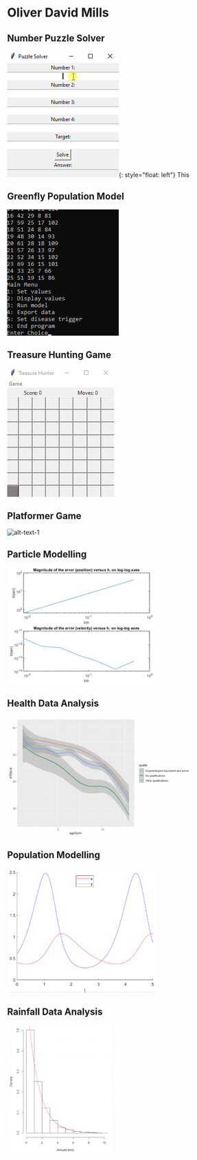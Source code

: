 # Oliver David Mills
## Number Puzzle Solver
![alt-text-1](solverdemo.gif){: style="float: left"}
This
## Greenfly Population Model
![alt-text-1](greenflydemo.gif) 
## Treasure Hunting Game
![alt-text-1](treasuredemo.gif) 
## Platformer Game
![alt-text-1](platformdemo.gif) 
## Particle Modelling
![alt-text-1](model1demo.gif) 
## Health Data Analysis
![alt-text-1](healthdemo.gif)  
## Population Modelling
![alt-text-1](model3demo.gif) 
## Rainfall Data Analysis
![alt-text-1](raindemo.gif)
